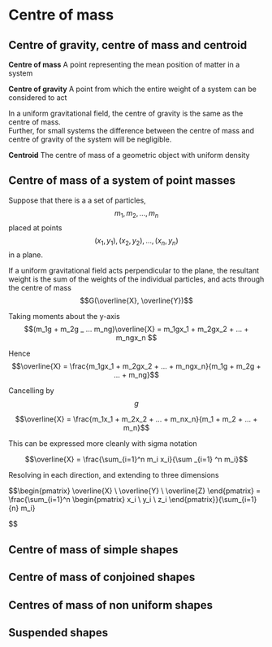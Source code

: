 # Centre of mass

## Centre of gravity, centre of mass and centroid

**Centre of mass** A point representing the mean position of matter in a system

**Centre of gravity** A point from which the entire weight of a system can be considered to act

In a uniform gravitational field, the centre of gravity is the same as the centre of mass.  
Further, for small systems the difference between the centre of mass and centre of gravity of the system will be negligible.

**Centroid** The centre of mass of a geometric object with uniform density

## Centre of mass of a system of point masses

Suppose that there is a a set of particles, $$m_1, m_2,..., m_n$$ placed at points $$(x_1, y_1), (x_2, y_2),..., (x_n, y_n)$$ in a plane.

If a uniform gravitational field acts perpendicular to the plane, the resultant weight is the sum of the weights of the individual particles, and acts through the centre of mass $$G(\overline{X}, \overline{Y})$$

Taking moments about the y-axis  
$$(m_1g + m_2g _ ... m_ng)\overline{X} = m_1gx_1 + m_2gx_2 + ... + m_ngx_n $$

Hence  
$$\overline{X} = \frac{m_1gx_1 + m_2gx_2 + ... + m_ngx_n}{m_1g + m_2g + ... + m_ng}$$

Cancelling by $$g$$

$$\overline{X} = \frac{m_1x_1 + m_2x_2 + ... + m_nx_n}{m_1 + m_2 + ... + m_n}$$

This can be expressed more cleanly with sigma notation

$$\overline{X} = \frac{\sum_{i=1}^n m_i x_i}{\sum _{i=1} ^n m_i}$$

Resolving in each direction, and extending to three dimensions

$$\begin{pmatrix} \overline{X} \ \overline{Y} \ \overline{Z} \end{pmatrix} =   
    \frac{\sum_{i=1}^n \begin{pmatrix} x\_i \ y\_i \ z\_i \end{pmatrix}}{\sum_{i=1}{n} m\_i}

$$

## Centre of mass of simple shapes

## Centre of mass of conjoined shapes

## Centres of mass of non uniform shapes

## Suspended shapes



